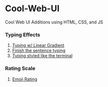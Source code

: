 # Cool-Web-UI
Cool Web UI Additions using HTML, CSS, and JS


### Typing Effects
1. [Typing w/ Linear Gradient](https://codepen.io/EmmaJD/pen/rQBqQp)
1. [Finish the sentence typing](https://codepen.io/Coding_Journey/pen/BEMgbX?&page=1)
1. [Typing styled like the terminal](https://codepen.io/samarkandiy/pen/nyLsx)


### Rating Scale
1. [Emoji Rating](https://codepen.io/bennettfeely/pen/EKrENG)
